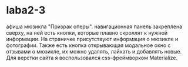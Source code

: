 # laba2-3
афиша мюзикла "Призрак оперы".
навигационная панель закреплена сверху, на ней есть кнопки, которые плавно скроллят к нужной информации.
На страничке присутствуют информация о мюзикле и фотографии.
Также есть кнопка открывающая модальное окно с отзывами о мюзикле, их можно удалять, лайкать и добавлять новые.
Для верстки сайта я воспользовался css-фреймворком Materialize.
